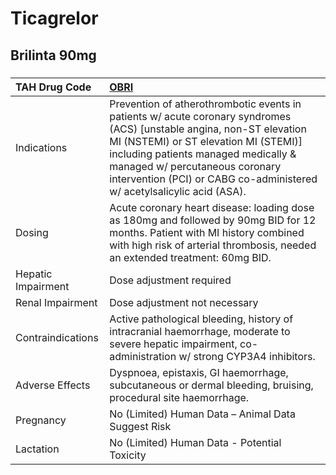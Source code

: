 # Ticagrelor

## Brilinta 90mg

##### 

| TAH Drug Code      | [OBRI](https://www.tahsda.org.tw/drugs/hissearch.php?drug_code=OBRI)                                                                                                                                                                                                                                             |
|:-------------------|:-----------------------------------------------------------------------------------------------------------------------------------------------------------------------------------------------------------------------------------------------------------------------------------------------------------------|
| Indications        | Prevention of atherothrombotic events in patients w/ acute coronary syndromes (ACS) [unstable angina, non-ST elevation MI (NSTEMI) or ST elevation MI (STEMI)] including patients managed medically & managed w/ percutaneous coronary intervention (PCI) or CABG co-administered w/ acetylsalicylic acid (ASA). |
| Dosing             | Acute coronary heart disease: loading dose as 180mg and followed by 90mg BID for 12 months. Patient with MI history combined with high risk of arterial thrombosis, needed an extended treatment: 60mg BID.                                                                                                      |
| Hepatic Impairment | Dose adjustment required                                                                                                                                                                                                                                                                                         |
| Renal Impairment   | Dose adjustment not necessary                                                                                                                                                                                                                                                                                    |
| Contraindications  | Active pathological bleeding, history of intracranial haemorrhage, moderate to severe hepatic impairment, co-administration w/ strong CYP3A4 inhibitors.                                                                                                                                                         |
| Adverse Effects    | Dyspnoea, epistaxis, GI haemorrhage, subcutaneous or dermal bleeding, bruising, procedural site haemorrhage.                                                                                                                                                                                                     |
| Pregnancy          | No (Limited) Human Data – Animal Data Suggest Risk                                                                                                                                                                                                                                                               |
| Lactation          | No (Limited) Human Data - Potential Toxicity                                                                                                                                                                                                                                                                     |

